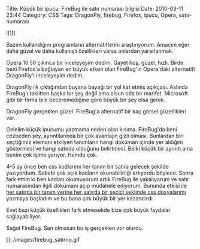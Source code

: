 Title: Küçük bir ipucu: FireBug ile satır numarası bilgisi
Date: 2010-03-11 23:44
Category: CSS
Tags: DragonFly, firebug, Firefox, ipucu, Opera, satır-numarası

![][]

Bazen kullandığım programların alternatiflerini araştırıyorum. Amacım
eğer daha güzel ve daha kullanışlı özellikleri varsa onlardan
yararlanmak.

Opera 10.50 çıkınca bir inceleyeyim dedim. Gayet hoş, güzel, hızlı.
Birde beni Firefox'a bağlayan en büyük etken olan FireBug'ın Opera'daki
alternatifi DragonFly'ı inceleyeyim dedim.

DragonFly ilk çıktığından buyana bayağı bir yol kat etmiş açıkçası.
Aslında FireBug'ı taklitten başka bir şey değil ama olsun oda bir
marifet. Microsoft gibi bir firma bile beceremediğine göre büyük bir şey
olsa gerek.

DragonFly gerçekten güzel. FireBug'a alternatif bir kaç görsel
güzellikleri var.

Gelelim küçük ipucumu yazmama neden olan kısıma. FireBug'da beni
cezbeden şey, ayrıntılarında bir çok avantajın gizli olması. Bunlardan
biri seçtiğimiz elemanı etkilyen tanımların hangi doküman içinde yer
aldığını göstermesi ve hangi satırda olduğunu belirtmesi. Belki küçük
bir ayrıntı ama benim çok işime yarıyor. Hemde çok.

4-5 ay önce ben css kodlarımı her tanım bir satıra gelecek şekilde
yazıyordum. Sebebi çok açık kodların okunabilirliği artıyordu böylece.
Sonra fark ettim ki ben kodları okumuyorum artık FireBug ile yakalıyorum
ve satır numarasından ilgili dokümanı açıp müdahele ediyorum. Bununda
etkisi ile [her satırda bir tanım yerine her satırda bir seçici şeklinde css dosyalarımı](http://www.fatihhayrioglu.com/css-kod-yazma-duzeni/) yazmaya başladım ve bu bana çok büyük bir yer
kazandırdı.

Evet bazı küçük özellikleri fark etmesekde bize çok büyük faydalar
sağlayabiliyor.

Sağol FireBug. Sen olmasan bu iş gerçekten zor olurdu.

  []: /images/firebug_satirno.gif
